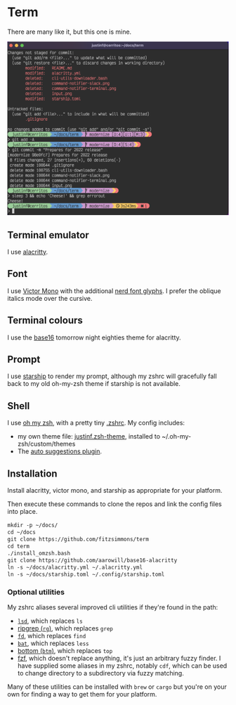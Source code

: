 # Term

There are many like it, but this one is mine.

![screenshot](screenshot.png)

## Terminal emulator

I use [alacritty](https://alacritty.org/).

## Font

I use [Victor Mono](https://rubjo.github.io/victor-mono/) with the additional [nerd font glyphs](https://www.nerdfonts.com/font-downloads). I prefer the oblique italics mode over the cursive.

## Terminal colours

I use the [base16](https://github.com/aarowill/base16-alacritty) tomorrow night eighties theme for alacritty.

## Prompt

I use [starship](https://starship.rs/) to render my prompt, although my zshrc will gracefully fall back to my old oh-my-zsh theme if starship is not available.

## Shell

I use [oh my zsh](https://github.com/robbyrussell/oh-my-zsh), with a pretty tiny [.zshrc](zshrc). My config includes:

* my own theme file: [justinf.zsh-theme](justinf.zsh-theme), installed to ~/.oh-my-zsh/custom/themes
* The [auto suggestions plugin](https://github.com/zsh-users/zsh-autosuggestions).

## Installation

Install alacritty, victor mono, and starship as appropriate for your platform.

Then execute these commands to clone the repos and link the config files into place.
```
mkdir -p ~/docs/
cd ~/docs
git clone https://github.com/fitzsimmons/term
cd term
./install_omzsh.bash
git clone https://github.com/aarowill/base16-alacritty
ln -s ~/docs/alacritty.yml ~/.alacritty.yml
ln -s ~/docs/starship.toml ~/.config/starship.toml
```

### Optional utilities

My zshrc aliases several improved cli utilities if they're found in the path:

* [`lsd`](https://github.com/Peltoche/lsd#description), which replaces `ls`
* [ripgrep (`rg`)](https://github.com/BurntSushi/ripgrep#ripgrep-rg), which replaces `grep`
* [`fd`](https://github.com/sharkdp/fd#fd), which replaces `find`
* [`bat`](https://github.com/sharkdp/bat#syntax-highlighting), which replaces `less`
* [bottom (`btm`)](https://github.com/ClementTsang/bottom), which replaces `top`
* [fzf](https://github.com/junegunn/fzf), which doesn't replace anything, it's just an arbitrary fuzzy finder. I have supplied some aliases in my zshrc, notably `cdf`, which can be used to change directory to a subdirectory via fuzzy matching.

Many of these utilities can be installed with `brew` or `cargo` but you're on your own for finding a way to get them for your platform.
